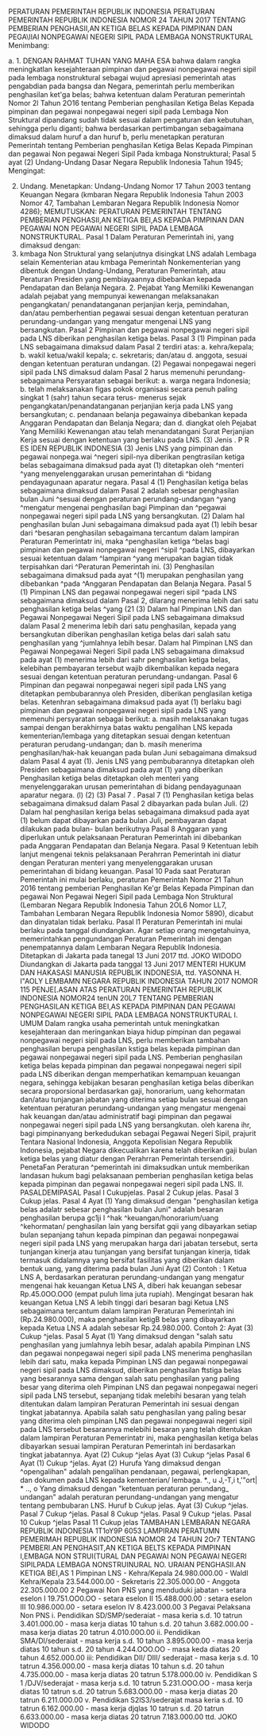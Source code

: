  PERATURAN PEMERINTAH REPUBLIK INDONESIA PERATURAN PEMERINTAH REPUBLIK INDONESIA NOMOR 24 TAHUN 2017 TENTANG PEMBERIAN PENGHASII,AN KETIGA BELAS KEPADA PIMPINAN DAN PEGA\IIAI NONPEGAWAI NEGERI SIPIL PADA LEMBAGA NONSTRUKTURAL
Menimbang:

a.
1.
DENGAN RAHMAT TUHAN YANG MAHA ESA bahwa dalam rangka meningkatlan kesejahteraan pimpinan dan pegawai nonpegawai negeri sipil pada lembaga nonstruktural sebagai wujud apresiasi pemerintah atas pengabdian pada bangsa dan Negara, pemerintah perlu memberikan penghasilan ket'ga belas; bahwa ketentuan dalam Peraturan pemerintah Nomor 2l Tahun 2O16 tentang Pemberian penghasilan Ketiga Belas Kepada pimpinan dan pegawai nonpegawai negeri sipil pada Lembaga Non Struktural dipandang sudah tidak sesuai dalam pengaturan dan kebutuhan, sehingga perlu diganti; bahwa berdasarkan pertimbangan sebagaimana dimaksud dalam huruf a dan huruf b, perlu menetapkan peraturan Pemerintah tentang Pemberian penghasilan Ketiga Belas Kepada Pimpinan dan pegawai Non pegawai Negeri Sipil Pada kmbaga Nonstruktural; Pasal 5 ayat (2) Undang-Undang Dasar Negara Republik Indonesia Tahun 1945;
Mengingat:

2. Undang. Menetapkan: Undang-Undang Nomor 17 Tahun 2003 tentang Keuangan Negara (kmbaran Negara Republik Indonesia Tahun 2003 Nomor 47, Tambahan Lembaran Negara Republik Indonesia Nomor 4286);
MEMUTUSKAN:
 PERATURAN PEMERINTAH TENTANG PEMBERIAN PENGHASII,AN KETIGA BEI,AS KEPADA PIMPINAN DAN PEGAWAI NON PEGAWAI NEGERI SIPIL PADA LEMBAGA NONSTRUKTURAL.
Pasal 1
Dalam Peraturan Pemerintah ini, yang dimaksud dengan:
1. kmbaga Non Struktural yang selanjutnya disingkat LNS adalah Lembaga selain Kementerian atau kmbaga Pemerintah Nonkementerian yang dibentuk dengan Undang-Undang, Peraturan Pemerintah, atau Peraturan Presiden yang pembiayaannya dibebankan kepada Pendapatan dan Belanja Negara. 2. Pejabat Yang Memiliki Kewenangan adalah pejabat yang mempunyai kewenangan melaksanakan pengangkatan/ penandatanganan perjanjian kerja, pemindahan, dan/atau pemberhentian pegawai sesuai dengan ketentuan peraturan perundang-undangan yang mengatur mengenai LNS yang bersangkutan.
Pasal 2
Pimpinan dan pegawai nonpegawai negeri sipil pada LNS diberikan penghasilan ketiga belas.
Pasal 3
(1) Pimpinan pada LNS sebagaimana dimaksud dalam Pasal 2 terdiri atas:
a. kehra/kepala;
b. wakil ketua/wakil kepala;
c. sekretaris; dan/atau
d. anggota, sesuai dengan ketentuan peraturan undangan.
(2) Pegawai nonpegawai negeri sipil pada LNS dimaksud dalam Pasal 2 harus memenuhi perundang- sebagaimana Persyaratan sebagai berikut:
a. warga negara Indonesia;
b. telah melaksanakan figas pokok organisasi secara penuh paling singkat 1 (sahr) tahun secara terus- menerus sejak pengangkatan/penandatanganan perjanjian kerja pada LNS yang bersangkutan;
c. pendanaan belanja pegawainya dibebankan kepada Anggaran Pendapatan dan Belanja Negara; dan
d. diangkat oleh Pejabat Yang Memiliki Kewenangan atau telah menandatangani Surat Perjanjian Kerja sesuai dengan ketentuan yang berlaku pada LNS.
(3) Jenis . P R ES IDEN REPUBLIK INDONESIA (3) Jenis LNS yang pimpinan dan pegawai nonpega.wai ^negeri sipil-nya diberikan pengtrasilan ketiga belas sebagaimana dimaksud pada ayat (1) ditetapkan oleh ^menteri ^yang menyelenggarakan urusan pemerintahan di ^bidang pendayagunaan aparatur negara.
Pasal 4
(1) Penghasilan ketiga belas sebagaimana dimaksud dalam Pasal 2 adalah sebesar penghasilan bulan Juni ^sesuai dengan peraturan perundang-undangan ^yang ^mengatur mengenai penghasilan bagi Pimpinan dan ^pegawai nonpegawai negeri sipil pada LNS yang bersangkutan. (2) Dalam hal penghasilan bulan Juni sebagaimana dimaksud pada ayat (1) lebih besar dari ^besaran penghasilan sebagaimana tercantum dalam lampiran Peraturan Pemerintatr ini, maka ^penghasilan ketiga ^belas bagi pimpinan dan pegawai nonpegawai negeri ^sipil ^pada LNS, dibayarkan sesuai ketentuan dalam ^lampiran ^yang merupakan bagian tidak terpisahkan dari ^Peraturan Pemerintah ini. (3) Penghasilan sebagaimana dimaksud pada ayat ^(1) merupakan penghasilan yang dibebankan ^pada ^Anggaran Pendapatan dan Belanja Negara.
Pasal 5
(1) Pimpinan LNS dan pegawai nonpegawai negeri sipil ^pada LNS sebagaimana dimaksud dalam Pasal 2, dilarang menerima lebih dari satu penghasilan ketiga belas ^yang (21 (3) Dalam hal Pimpinan LNS dan Pegawai Nonpegawai Negeri Sipil pada LNS sebagaimana dimaksud dalam Pasal 2 menerima lebih dari satu penghasilan, kepada yang bersangkutan diberikan penghasilan ketiga belas dari salah satu penghasilan yang ^jumlahnya lebih besar. Dalam hal Pimpinan LNS dan Pegawai Nonpegawai Negeri Sipil pada LNS sebagaimana dimaksud pada ayat (1) menerima lebih dari sahr penghasilan ketiga belas, kelebihan pembayaran tersebut wajib dikembalikan kepada negara sesuai dengan ketentuan peraturan perundang-undangan.
Pasal 6
Pimpinan dan pegawai nonpegawai negeri sipil pada LNS yang ditetapkan pembubarannya oleh Presiden, diberikan penglasilan ketiga belas. Ketenhran sebagaimana dimaksud pada ayat (1) berlaku bagi pimpinan dan pegawai nonpegawai negeri sipil pada LNS yang memenuhi persyaratan sebagai berikut:
a. masih melaksanakan tugas sampai dengan berakhirnya batas waktu pengalihan LNS kepada kementerian/lembaga yang ditetapkan sesuai dengan ketentuan peraturan perudang-undangan; dan
b. masih menerima penghasilan/hak-hak keuangan pada bulan Juni sebagaimana dimaksud dalam Pasal 4 ayat (1). Jenis LNS yang pembubarannya ditetapkan oleh Presiden sebagaimana dimaksud pada ayat (1) yang diberikan Penghasilan ketiga belas ditetapkan oleh menteri yang menyelenggarakan urusan pemerintahan di bidang pendayagunaan aparatur negara. (l) (2) (3) Pasal 7 .
Pasal 7
(1) Penghasilan ketiga belas sebagaimana dimaksud dalam Pasal 2 dibayarkan pada bulan Juli. (2) Dalam hal penghasilan keriga belas sebagaimana dimaksud pada ayat (1) belum dapat dibayarkan pada bulan Juli, pembayaran dapat dilakukan pada bulan- bulan berikutnya
Pasal 8
Anggaran yang diperlukan untuk pelaksanaan Peraturan Pemerintah ini dibebankan pada Anggaran Pendapatan dan Belanja Negara.
Pasal 9
Ketentuan lebih lanjut mengenai teknis pelaksanaan Perahrran Pemerintah ini diatur dengan Peraturan menteri yang menyelenggarakan urusan pemerintahan di bidang keuangan.
Pasal 10
Pada saat Peraturan Pemerintah ini mulai berlaku, peraturan Pemerintah Nomor 21 Tahun 2016 tentang pemberian Penghasilan Ke'gr Belas Kepada Pimpinan dan pegawai Non Pegawai Negeri Sipil pada Lembaga Non Struktural (Lembaran Negara Republik Indonesia Tahun 2OL6 Nomor LL7, Tambahan Lembaran Negara Republik Indonesia Nomor 5890), dicabut dan dinyatalan tidak berlaku. Pasal l1 Peraturan Pemerintah ini mulai berlaku pada tanggal diundangkan.
Agar setiap orang mengetahuinya, memerintahkan pengundangan Peraturan Pemerintah ini dengan penempatannya dalam Lembaran Negara Republik Indonesia. Ditetapkan di Jakarta pada tanegal 13 Juni 2017 ttd. JOKO WIDODO Diundangkan di Jakarta pada tanggal 13 Juni 2017 MENTERI HUKUM DAN HAKASASI MANUSIA REPUBLIK INDONESIA, ttd. YASONNA H. I"AOLY LEMBAMN NEGARA REPUBLIK INDONESIA TAHUN 2017 NOMOR 115 PENJE[.ASAN ATAS PERATURAN PEMERINTAH REPUBLIK INDONESIA NOMOR24 tenUN 20L7 TENTANG PEMBERIAN PENGHASILAN KETIGA BEI,AS KEPADA PIMPINAN DAN PEGAWAI NONPEGAWAI NEGERI SIPIL PADA LEMBAGA NONSTRUKTURAL I. UMUM Dalam rangka usaha pemerintah untuk meningkatkan kesejahteraan dan meringankan biaya hidup pimpinan dan pegawai nonpegawai negeri sipil pada LNS, perlu memberikan tambahan penghasilan berupa penghasilan kstiga belas kepada pimpinan dan pegawai nonpegawai negeri sipil pada LNS. Pemberian penghasilan ketiga belas kepada pimpinan dan pegawai nonpegawai negeri sipil pada LNS diberikan dengan memperhatikan kemampuan keuangan negara, sehingga kebijakan besaran penghasilan ketiga belas diberikan secara proporsional berdasarkan gaji, honorarium, uang kehormatan dan/atau tunjangan jabatan yang diterima setiap bulan sesuai dengan ketentuan peraturan perundang-undangan yang mengatur mengenai hak keuangan dan/atau administratif bagi pimpinan dan pegawai nonpegawai negeri sipil pada LNS yang bersangkutan. oleh karena ihr, bagi pimpinanyang berkedudukan sebagai Pegawai Negeri Sipil, prajurit Tentara Nasional Indonesia, Anggota Kepolisian Negara Republik Indonesia, pejabat Negara dikecualikan karena telah diberikan gaji bulan ketiga belas yang diatur dengan Perahrran Pemerintah tersendiri. PenetaFan Peraturan ^pemerintah ini dimaksudkan untuk memberikan landasan hukum bagi pelaksanaan pemberian penghasilan ketiga belas kepada pimpinan dan pegawai nonpegawai negeri sipil pada LNS. II. PASALDEMIPASAL Pasal I Cukupjelas. Pasal 2 Cukup jelas. Pasal 3 Cukup jelas.
Pasal 4
Ayat (1) Yang dimaksud dengan "penghasilan ketiga belas adalatr sebesar penghasilan bulan Juni" adalah besaran penghasilan berupa gc1ji I ^hak ^keuangan/honorarium/uang ^kehormatan/ penghasilan lain yang bersifat gqii yang dibayarkan setiap bulan sepanjang tahun kepada pimpinan dan pegawai nonpegawai negeri sipil pada LNS yang merupakan harga dari jabatan tersebut, serta tunjangan kinerja atau tunjangan yang bersifat tunjangan kinerja, tidak termasuk didalamnya yang bersifat fasilitas yang diberikan dalam bentuk uang, yang diterima pada bulan Juni Ayat (2) Contoh : 1 Ketua LNS A, berdasarkan peraturan perundang-undangan yang mengatur mengenai hak keuangan Ketua LNS A, diberi hak keuangan sebesar Rp.45.0OO.OO0 (empat puluh lima juta rupiah). Mengingat besaran hak keuangan Ketua LNS A lebih tinggi dari besaran bagi Ketua LNS sebagaimana tercantum dalam lampiran Peraturan Pemerintah ini (Rp.24.980.000), maka penghasilan ketigB belas yang dibayarkan kepada Ketua LNS A adalah sebesar Rp.24.980.000. Contoh 2: Ayat (3) Cukup ^jelas.
Pasal 5
Ayat (1) Yang dimaksud dengan "salah satu penghasilan yang jumlahnya lebih besar, adalah apabila Pimpinan LNS dan pegawai nonpegawai negeri sipil pada LNS menerima penghasilan lebih dari satu, maka kepada Pimpinan LNS dan pegawai nonpegawai negeri sipil pada LNS dimaksud, diberikan penghasilan ftstiga belas yang besarannya sama dengan salah satu penghasilan yang paling besar yang diterima oleh Pimpinan LNS dan pegawai nonpegawai negeri sipil pada LNS tersebut, sepanjang tidak melebihi besaran yang telah ditentukan dalam lampiran Peraturan Pemerintah ini sesuai dengan tingkat jabatannya. Apabila salah satu penghasilan yang paling besar yang diterima oleh pimpinan LNS dan pegawai nonpegawai negeri sipil pada LNS tersebut besarannya melebihi besaran yang telah ditentukan dalam lampiran Peraturan Pemerintatr ini, maka penghasilan ketiga belas dibayarkan sesuai lampiran Peraturan Pemerintah ini berdasarkan tingkat jabatannya. Ayat (2) Cukup ^jelas Ayat (3) Cukup ^jelas
Pasal 6
Ayat (1) Cukup ^jelas. Ayat (2) Hurufa Yang dimaksud dengan ^opengalihan" adalah pengalihan pendanaan, pegawai, perlengkapan, dan dokumen pada LNS kepada kementerian/ lembaga. *., u J,-T,i t,'"ort| * .., o Yang dimaksud dengan "ketentuan peraturan perundang_ undangan" adalah peraturan perundang-undangan yang mengatur tentang pembubaran LNS. Huruf b Cukup jelas. Ayat (3) Cukup ^jelas. Pasal 7 Cukup ^jelas.
Pasal 8
Cukup ^jelas.
Pasal 9
Cukup ^jelas. Pasal 10 Cukup ^jelas Pasal 11 Cukup jelas TAMBAHAN LEMBARAN NEGARA REPUBLIK INDONESIA 1T1oY9P 6053 LAMPIRAN PERATUMN PEMERIMAH REPUBLIK INDONESIA NOMOR 24 TAHUN 2Or7 TENTANG PEMBERI.AN PENGHASIT,AN KETIGA BELTS KEPADA PIMPINAN I,EMBAGA NON STRUI(TURAL DAN PEGAWAI NON PEGAWAI NEGERI SIPILPADA LEMBAGA NONSTRUINURAL NO. URAIAN PENGHASII.AN KETIGA BEI,AS 1 Pimpinan LNS - Kehra/Kepala 24.980.000.00 - Waldl Kehra/Kepala 23.544.000.00 - Sekretaris 22.305.000.00 - Anggota 22.305.000.00 2 Pegawai Non PNS yang menduduki jabatan - setara eselon I 19.751.OO0.OO - setara eselon II 15.488.000.00 : setara eselon III 10.986.000.00 - setara eselon IV 8.423.000.00 3 Pegavai Pelaksana Non PNS i. Pendidikan SD/SMP/sederaiat - masa keria s.d. 10 tatrun 3.401.000.00 - masa kerja diatas 10 tahun s.d. 20 tahun 3.682.000.00 - masa kerja diatas 20 tatrun 4.010.00O.00 ii. Pendidikan SMA/Dl/sederaiat - masa kerja s.d. 10 tahun 3.895.000.00 - masa kerja diatas 10 tahun s.d. 20 tahun 4.244.OOO.OO - masa keda diatas 20 tahun 4.652.000.00 iii: Pendidikan DII/ DIII/ sederajat - masa kerja s.d. 10 tatrun 4.356.000.00 - masa kerja diatas 10 tahun s.d. 20 tahun 4.735.000.00 - masa kerja diatas 20 tatrun 5.178.000.00 iv. Pendidikan S 1 /DJV/sederajat - masa kerja s.d. 10 tatrun 5.231.OOO.OO - masa kerja diatas 10 tatrun s.d. 20 tatrun 5.683.O00.00 - masa kerja diatas 20 tatrun 6.211.000.00 v. Pendidikan S2lS3/sederajat masa keria s.d. 10 tatrun 6.162.000.00 - masa kerja djqlas 10 tatrun s.d. 20 tatrun 6.633.000.00 - masa kerja diatas 20 tatrun 7.183.000.00 ttd. JOKO WIDODO